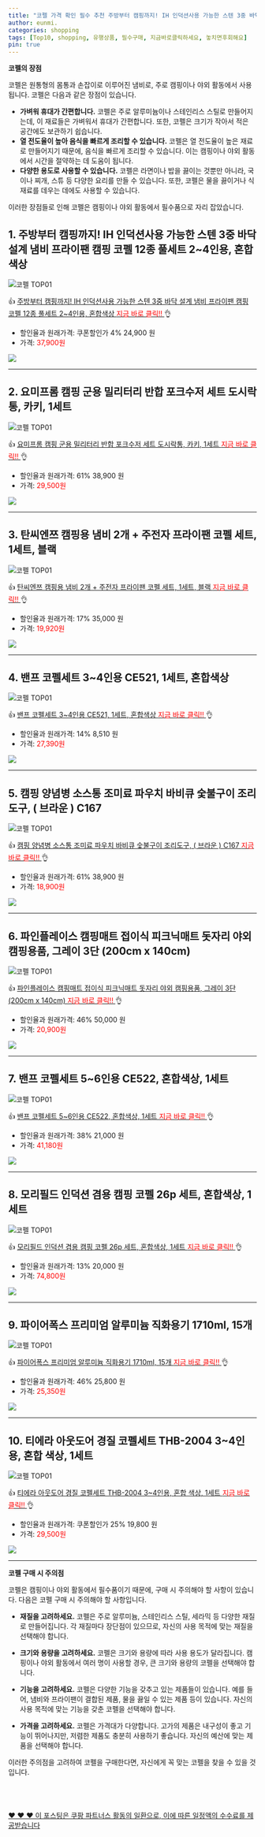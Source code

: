 ```yaml
---
title: "코펠 가격 확인 필수 추천 주방부터 캠핑까지! IH 인덕션사용 가능한 스텐 3중 바닥 설계 냄비 프라이팬 캠핑 코펠 12종 풀세트 2~4인용, 혼합색상 비교 장점 구매가이드"
author: eunmi.
categories: shopping
tags: [Top10, shopping, 유행상품, 필수구매, 지금바로클릭하세요, 놓치면후회해요]
pin: true
---
```

**코펠의 장점**

코펠은 원통형의 몸통과 손잡이로 이루어진 냄비로, 주로 캠핑이나 야외 활동에서 사용됩니다. 코펠은 다음과 같은 장점이 있습니다.

* **가벼워 휴대가 간편합니다.** 코펠은 주로 알루미늄이나 스테인리스 스틸로 만들어지는데, 이 재료들은 가벼워서 휴대가 간편합니다. 또한, 코펠은 크기가 작아서 적은 공간에도 보관하기 쉽습니다.
* **열 전도율이 높아 음식을 빠르게 조리할 수 있습니다.** 코펠은 열 전도율이 높은 재료로 만들어지기 때문에, 음식을 빠르게 조리할 수 있습니다. 이는 캠핑이나 야외 활동에서 시간을 절약하는 데 도움이 됩니다.
* **다양한 용도로 사용할 수 있습니다.** 코펠은 라면이나 밥을 끓이는 것뿐만 아니라, 국이나 찌개, 스튜 등 다양한 요리를 만들 수 있습니다. 또한, 코펠은 물을 끓이거나 식재료를 데우는 데에도 사용할 수 있습니다.

이러한 장점들로 인해 코펠은 캠핑이나 야외 활동에서 필수품으로 자리 잡았습니다.

   

## 1. 주방부터 캠핑까지! IH 인덕션사용 가능한 스텐 3중 바닥 설계 냄비 프라이팬 캠핑 코펠 12종 풀세트 2~4인용, 혼합색상

![코펠 TOP01](https://thumbnail7.coupangcdn.com/thumbnails/remote/230x230ex/image/vendor_inventory/6507/bff3e09b4f950d4e80bf7b9a3c71c466a37d78258f5fe6f42352b2b77628.jpg)


👍 [주방부터 캠핑까지! IH 인덕션사용 가능한 스텐 3중 바닥 설계 냄비 프라이팬 캠핑 코펠 12종 풀세트 2~4인용, 혼합색상 <font color=red> 지금 바로 클릭!! </font> ](https://link.coupang.com/re/AFFSDP?lptag=AF3617701&subid=GithubCoopas&pageKey=7619003026&traceid=V0-153&itemId=20195604233&vendorItemId=87043186473) 👌 


- 할인율과 원래가격: 쿠폰할인가 4%  24,900   원
- 가격: <span style='color:red'>37,900원</span>

[![](/discount_price.png)](https://link.coupang.com/re/AFFSDP?lptag=AF3617701&subid=GithubCoopas&pageKey=7619003026&traceid=V0-153&itemId=20195604233&vendorItemId=87043186473)

---


   

## 2. 요미프롬 캠핑 군용 밀리터리 반합 포크수저 세트 도시락통, 카키, 1세트

![코펠 TOP01](https://thumbnail8.coupangcdn.com/thumbnails/remote/230x230ex/image/vendor_inventory/62aa/f3ff44922dff6706fc18cce4452857feef2cf9ec4cc9376b462c7dab5de6.png)


👍 [요미프롬 캠핑 군용 밀리터리 반합 포크수저 세트 도시락통, 카키, 1세트 <font color=red> 지금 바로 클릭!! </font> ](https://link.coupang.com/re/AFFSDP?lptag=AF3617701&subid=GithubCoopas&pageKey=7570443973&traceid=V0-153&itemId=19964040654&vendorItemId=87062705910) 👌 


- 할인율과 원래가격: 61%  38,900   원
- 가격: <span style='color:red'>29,500원</span>

[![](/discount_price.png)](https://link.coupang.com/re/AFFSDP?lptag=AF3617701&subid=GithubCoopas&pageKey=7570443973&traceid=V0-153&itemId=19964040654&vendorItemId=87062705910)

---


   

## 3. 탄씨엔쯔 캠핑용 냄비 2개 + 주전자 프라이팬 코펠 세트, 1세트, 블랙

![코펠 TOP01](https://thumbnail7.coupangcdn.com/thumbnails/remote/230x230ex/image/vendor_inventory/bb97/5d63f2f6b94dd4e7c700e6f5ad0c778386acccc3ee1565eca58cdcc9507e.jpg)


👍 [탄씨엔쯔 캠핑용 냄비 2개 + 주전자 프라이팬 코펠 세트, 1세트, 블랙 <font color=red> 지금 바로 클릭!! </font> ](https://link.coupang.com/re/AFFSDP?lptag=AF3617701&subid=GithubCoopas&pageKey=6423058510&traceid=V0-153&itemId=13827545415&vendorItemId=81077738062) 👌 


- 할인율과 원래가격: 17%  35,000   원
- 가격: <span style='color:red'>19,920원</span>

[![](/discount_price.png)](https://link.coupang.com/re/AFFSDP?lptag=AF3617701&subid=GithubCoopas&pageKey=6423058510&traceid=V0-153&itemId=13827545415&vendorItemId=81077738062)

---


   

## 4. 밴프 코펠세트 3~4인용 CE521, 1세트, 혼합색상

![코펠 TOP01](https://thumbnail10.coupangcdn.com/thumbnails/remote/230x230ex/image/retail/images/2023/07/24/16/5/7915734a-aaf7-41d1-8374-c2f989087e47.jpg)


👍 [밴프 코펠세트 3~4인용 CE521, 1세트, 혼합색상 <font color=red> 지금 바로 클릭!! </font> ](https://link.coupang.com/re/AFFSDP?lptag=AF3617701&subid=GithubCoopas&pageKey=7442495784&traceid=V0-153&itemId=19356233484&vendorItemId=86673086231) 👌 


- 할인율과 원래가격: 14%  8,510   원
- 가격: <span style='color:red'>27,390원</span>

[![](/discount_price.png)](https://link.coupang.com/re/AFFSDP?lptag=AF3617701&subid=GithubCoopas&pageKey=7442495784&traceid=V0-153&itemId=19356233484&vendorItemId=86673086231)

---


   

## 5. 캠핑 양념병 소스통 조미료 파우치 바비큐 숯불구이 조리도구, ( 브라운 ) C167

![코펠 TOP01](https://thumbnail8.coupangcdn.com/thumbnails/remote/230x230ex/image/vendor_inventory/b45d/950bedc58baf79ddc0fbc00b7daa954501d73b033ee2623ab538574c6328.jpeg)


👍 [캠핑 양념병 소스통 조미료 파우치 바비큐 숯불구이 조리도구, ( 브라운 ) C167 <font color=red> 지금 바로 클릭!! </font> ](https://link.coupang.com/re/AFFSDP?lptag=AF3617701&subid=GithubCoopas&pageKey=7704366959&traceid=V0-153&itemId=20635844708&vendorItemId=87709651963) 👌 


- 할인율과 원래가격: 61%  38,900   원
- 가격: <span style='color:red'>18,900원</span>

[![](/discount_price.png)](https://link.coupang.com/re/AFFSDP?lptag=AF3617701&subid=GithubCoopas&pageKey=7704366959&traceid=V0-153&itemId=20635844708&vendorItemId=87709651963)

---


   

## 6. 파인플레이스 캠핑매트 접이식 피크닉매트 돗자리 야외 캠핑용품, 그레이 3단 (200cm x 140cm)

![코펠 TOP01](https://thumbnail9.coupangcdn.com/thumbnails/remote/230x230ex/image/vendor_inventory/1e82/828fbc2dfe34ec60f6770017511d4ef16059a3b44f1b5f8e09fbea8ccf47.png)


👍 [파인플레이스 캠핑매트 접이식 피크닉매트 돗자리 야외 캠핑용품, 그레이 3단 (200cm x 140cm) <font color=red> 지금 바로 클릭!! </font> ](https://link.coupang.com/re/AFFSDP?lptag=AF3617701&subid=GithubCoopas&pageKey=6643492705&traceid=V0-153&itemId=15195659811&vendorItemId=82804738647) 👌 


- 할인율과 원래가격: 46%  50,000   원
- 가격: <span style='color:red'>20,900원</span>

[![](/discount_price.png)](https://link.coupang.com/re/AFFSDP?lptag=AF3617701&subid=GithubCoopas&pageKey=6643492705&traceid=V0-153&itemId=15195659811&vendorItemId=82804738647)

---


   

## 7. 밴프 코펠세트 5~6인용 CE522, 혼합색상, 1세트

![코펠 TOP01](https://thumbnail9.coupangcdn.com/thumbnails/remote/230x230ex/image/retail/images/2023/07/24/16/1/652e090e-35a5-4cd1-8744-c26bc98eda87.jpg)


👍 [밴프 코펠세트 5~6인용 CE522, 혼합색상, 1세트 <font color=red> 지금 바로 클릭!! </font> ](https://link.coupang.com/re/AFFSDP?lptag=AF3617701&subid=GithubCoopas&pageKey=7485909827&traceid=V0-153&itemId=19565198458&vendorItemId=86673086459) 👌 


- 할인율과 원래가격: 38%  21,000   원
- 가격: <span style='color:red'>41,180원</span>

[![](/discount_price.png)](https://link.coupang.com/re/AFFSDP?lptag=AF3617701&subid=GithubCoopas&pageKey=7485909827&traceid=V0-153&itemId=19565198458&vendorItemId=86673086459)

---


   

## 8. 모리필드 인덕션 겸용 캠핑 코펠 26p 세트, 혼합색상, 1세트

![코펠 TOP01](https://thumbnail6.coupangcdn.com/thumbnails/remote/230x230ex/image/retail/images/2023/04/21/13/2/327253d6-7eae-4917-9684-c291a140c9bb.jpg)


👍 [모리필드 인덕션 겸용 캠핑 코펠 26p 세트, 혼합색상, 1세트 <font color=red> 지금 바로 클릭!! </font> ](https://link.coupang.com/re/AFFSDP?lptag=AF3617701&subid=GithubCoopas&pageKey=7284292918&traceid=V0-153&itemId=18604035537&vendorItemId=85740000234) 👌 


- 할인율과 원래가격: 13%  20,000   원
- 가격: <span style='color:red'>74,800원</span>

[![](/discount_price.png)](https://link.coupang.com/re/AFFSDP?lptag=AF3617701&subid=GithubCoopas&pageKey=7284292918&traceid=V0-153&itemId=18604035537&vendorItemId=85740000234)

---


   

## 9. 파이어폭스 프리미엄 알루미늄 직화용기 1710ml, 15개

![코펠 TOP01](https://thumbnail10.coupangcdn.com/thumbnails/remote/230x230ex/image/retail/images/2023/04/27/17/8/132cc8b2-d5d0-4088-935b-8fbf016c43a8.jpg)


👍 [파이어폭스 프리미엄 알루미늄 직화용기 1710ml, 15개 <font color=red> 지금 바로 클릭!! </font> ](https://link.coupang.com/re/AFFSDP?lptag=AF3617701&subid=GithubCoopas&pageKey=7298153913&traceid=V0-153&itemId=18668887775&vendorItemId=85803293341) 👌 


- 할인율과 원래가격: 46%  25,800   원
- 가격: <span style='color:red'>25,350원</span>

[![](/discount_price.png)](https://link.coupang.com/re/AFFSDP?lptag=AF3617701&subid=GithubCoopas&pageKey=7298153913&traceid=V0-153&itemId=18668887775&vendorItemId=85803293341)

---


   

## 10. 티에라 아웃도어 경질 코펠세트 THB-2004 3~4인용, 혼합 색상, 1세트

![코펠 TOP01](https://thumbnail7.coupangcdn.com/thumbnails/remote/230x230ex/image/retail/images/3481041852160968-44824b53-fe11-425b-b8e7-8b48b0db9365.jpg)


👍 [티에라 아웃도어 경질 코펠세트 THB-2004 3~4인용, 혼합 색상, 1세트 <font color=red> 지금 바로 클릭!! </font> ](https://link.coupang.com/re/AFFSDP?lptag=AF3617701&subid=GithubCoopas&pageKey=7015014033&traceid=V0-153&itemId=17253234590&vendorItemId=5119340946) 👌 


- 할인율과 원래가격: 쿠폰할인가 25%  19,800   원
- 가격: <span style='color:red'>29,500원</span>

[![](/discount_price.png)](https://link.coupang.com/re/AFFSDP?lptag=AF3617701&subid=GithubCoopas&pageKey=7015014033&traceid=V0-153&itemId=17253234590&vendorItemId=5119340946)

---
**코펠 구매 시 주의점**

코펠은 캠핑이나 야외 활동에서 필수품이기 때문에, 구매 시 주의해야 할 사항이 있습니다. 다음은 코펠 구매 시 주의해야 할 사항입니다.

* **재질을 고려하세요.** 코펠은 주로 알루미늄, 스테인리스 스틸, 세라믹 등 다양한 재질로 만들어집니다. 각 재질마다 장단점이 있으므로, 자신의 사용 목적에 맞는 재질을 선택해야 합니다.

* **크기와 용량을 고려하세요.** 코펠은 크기와 용량에 따라 사용 용도가 달라집니다. 캠핑이나 야외 활동에서 여러 명이 사용할 경우, 큰 크기와 용량의 코펠을 선택해야 합니다.

* **기능을 고려하세요.** 코펠은 다양한 기능을 갖추고 있는 제품들이 있습니다. 예를 들어, 냄비와 프라이팬이 결합된 제품, 물을 끓일 수 있는 제품 등이 있습니다. 자신의 사용 목적에 맞는 기능을 갖춘 코펠을 선택해야 합니다.

* **가격을 고려하세요.** 코펠은 가격대가 다양합니다. 고가의 제품은 내구성이 좋고 기능이 뛰어나지만, 저렴한 제품도 충분히 사용하기 좋습니다. 자신의 예산에 맞는 제품을 선택해야 합니다.

이러한 주의점을 고려하여 코펠을 구매한다면, 자신에게 꼭 맞는 코펠을 찾을 수 있을 것입니다.<br><br><br><br><br> [ ❤ ❤ ❤ 이 포스팅은 쿠팡 파트너스 활동의 일환으로, 이에 따른 일정액의 수수료를 제공받습니다](https://link.coupang.com/a/bcEFyh)